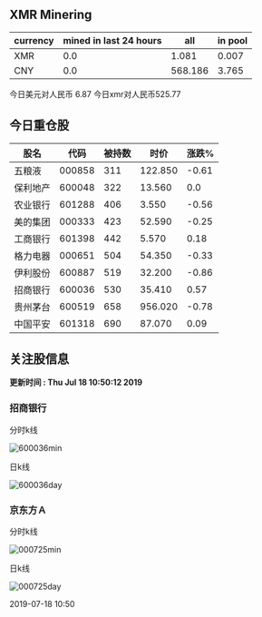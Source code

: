 ## XMR Minering

|currency|mined in last 24 hours|all|in pool|
|---|---|---|---|
|XMR|0.0|1.081|0.007|
|CNY|0.0|568.186|3.765|

今日美元对人民币 6.87	今日xmr对人民币525.77


## 今日重仓股 

|股名|代码|被持数|时价|涨跌%|
|---|---|---|---|---|
|五粮液|000858|311|122.850|-0.61|
|保利地产|600048|322|13.560|0.0|
|农业银行|601288|406|3.550|-0.56|
|美的集团|000333|423|52.590|-0.25|
|工商银行|601398|442|5.570|0.18|
|格力电器|000651|504|54.350|-0.33|
|伊利股份|600887|519|32.200|-0.86|
|招商银行|600036|530|35.410|0.57|
|贵州茅台|600519|658|956.020|-0.78|
|中国平安|601318|690|87.070|0.09|

## 关注股信息
**更新时间 : Thu Jul 18 10:50:12 2019**
### 招商银行 
分时k线

![600036min](http://image.sinajs.cn/newchart/min/n/sh600036.gif)

日k线

![600036day](http://image.sinajs.cn/newchart/daily/n/sh600036.gif)

### 京东方Ａ 
分时k线

![000725min](http://image.sinajs.cn/newchart/min/n/sz000725.gif)

日k线

![000725day](http://image.sinajs.cn/newchart/daily/n/sz000725.gif)

2019-07-18 10:50